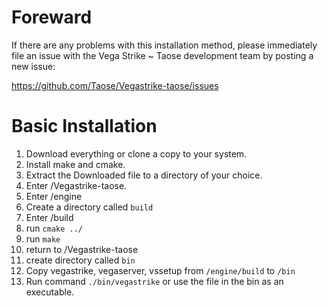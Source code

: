 # Foreward

If there are any problems with this installation method, please 
immediately file an issue with the Vega Strike ~ Taose development team 
by posting a new issue:

https://github.com/Taose/Vegastrike-taose/issues

# Basic Installation

1. Download everything or clone a copy to your system.
2. Install make and cmake.
3. Extract the Downloaded file to a directory of your choice. 
4. Enter /Vegastrike-taose.
5. Enter /engine
6. Create a directory called `build`
7. Enter /build
8. run `cmake ../`
9. run `make`
10. return to /Vegastrike-taose
11. create directory called `bin`
12. Copy vegastrike, vegaserver, vssetup from `/engine/build` to `/bin`
13. Run command `./bin/vegastrike` or use the file in the bin as an 
executable.
